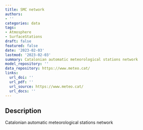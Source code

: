 ```yaml
---
title: SMC network
authors:
- ''
categories: data
tags:
- Atmosphere
- SurfaceStations
draft: false
featured: false
date: '2023-02-03'
lastmod: '2023-02-03'
summary: Catalonian automatic meteorological stations network
model_repository: ''
data_repository: https://www.meteo.cat/
links:
  url_doi: ''
  url_pdf: ''
  url_source: https://www.meteo.cat/
  url_docs: ''
---
```


## Description

Catalonian automatic meteorological stations network

